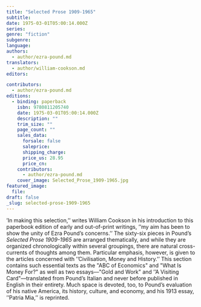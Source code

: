 ```yaml
---
title: "Selected Prose 1909-1965"
subtitle:
date: 1975-03-01T05:00:14.000Z
series:
genre: "fiction"
subgenre:
language:
authors:
  - author/ezra-pound.md
translators:
  - author/william-cookson.md
editors:

contributors:
  - author/ezra-pound.md
editions:
  - binding: paperback
    isbn: 9780811205740
    date: 1975-03-01T05:00:14.000Z
    description: ""
    trim_size: ""
    page_count: ""
    sales_data:
      forsale: false
      saleprice:
      shipping_charge:
      price_us: 28.95
      price_cn:
    contributors:
      - author/ezra-pound.md
    cover_image: Selected_Prose_1909-1965.jpg
featured_image:
  file:
draft: false
_slug: selected-prose-1909-1965
---
```


’In making this selection,’’ writes William Cookson in his introduction to this paperbook edition of early and out-of-print writings, ’’my aim has been to show the unity of Ezra Pound’s concerns.’’ The sixty-six pieces in Pound’s _Selected Prose 1909-1965_ are arranged thematically, and while they are organized chronologically within several groupings, there are natural cross-currents of thoughts among them. Particular emphasis, however, is given to the articles concerned with ’’Civilisation, Money and History.’’ This section contains such essential texts as the "ABC of Economics" and "What Is Money For?" as well as two essays––"Gold and Work" and ’’A Visiting Card"––translated from Pound’s Italian and never before published in English in their entirety. Much space is devoted, too, to Pound’s evaluation of his native America, its history, culture, and economy, and his 1913 essay, ’’Patria Mia,’’ is reprinted.

